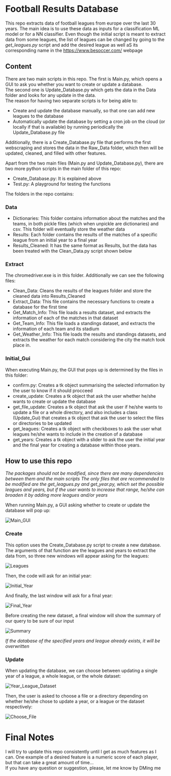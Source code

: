 # Football Results Database

This repo extracts data of football leagues from europe over the last 30 years. The main idea is to use these data as inputs for a classification ML model or for a NN classifier. Even though the initial script is meant to extract data from some leagues, the list of leagues can be changed by going to the *get_leagues.py* script and add the desired league as well aS its corresponding name in the https://www.besoccer.com/ webpage

## Content

There are two main scripts in this repo. The first is Main.py, which opens a GUI to ask you whether you want to create or update a database. <br>
The second one is Update_Database.py which gets the data in the Data folder and looks for any update in the data. <br>
The reason for having two separate scripts is for being able to:

* Create and update the database manually, so that one can add new leagues to the database
* Automatically update the database by setting a cron job on the cloud (or locally if that is available) by running periodically the Update_Database.py file

Additionally, there is a Create_Database.py file that performs the first webscraping and stores the data in the Raw_Data folder, which then will be updated, cleaned, and filled with other features.

Apart from the two main files (Main.py and Update_Database.py), there are two more python scripts in the main folder of this repo:

* Create_Database.py: It is explained above
* Test.py: A playground for testing the functions

The folders in the repo contains:

### Data

* Dictionaries: This folder contains information about the matches and the teams, in both pickle files (which when unpickle are dictionaries) and csv. This folder will eventually store the weather data
* Results: Each folder contains the results of the matches of a specific league from an initial year to a final year
* Results_Cleaned: It has the same format as Results, but the data has been treated with the Clean_Data.py script shown below


### Extract

The chromedriver.exe is in this folder. Additionally we can see the following files:

* Clean_Data: Cleans the results of the leagues folder and store the cleaned data into Results_Cleaned
* Extract_Data: This file contains the necessary functions to create a database for the first time
* Get_Match_Info: This file loads a results dataset, and extracts the information of each of the matches in that dataset
* Get_Team_Info: This file loads a standings dataset, and extracts the information of each team and its stadium
* Get_Weather_Info: This file loads the results and standings datasets, and extracts the weather for each match considering the city the match took place in.

### Initial_Gui

When executing Main.py, the GUI that pops up is determined by the files in this folder:

* confirm.py: Creates a tk object summarising the selected information by the user to know if it should procceed
* create_update: Creates a tk object that ask the user whether he/she wants to create or update the database
* get_file_update: Creates a tk object that ask the user if he/she wants to update a file or a whole directory, and also includes a class (Update_Gui) that creates a tk object that ask the user to select the files or directories to be updated
* get_leagues: Creates a tk object with checkboxes to ask the user what leagues he/she wants to include in the creation of a database
* get_years: Creates a tk object with a slider to ask the user the initial year and the final year for creating a database within those years.

## How to use this repo

_The packages should not be modified, since there are many dependencies between them and the main scripts_
_The only files that are recommended to be modified are the get\_leagues.py and get\_year.py, which set the possible leagues and years, but if the user wants to increase that range, he/she can broaden it by adding more leagues and/or years_

When running Main.py, a GUI asking whether to create or update the database will pop up:

![Main_GUI](https://user-images.githubusercontent.com/58112372/114110031-db06a080-98d6-11eb-8044-6081bf201c95.png)

### Create

This option uses the Create_Database.py script to create a new database. The arguments of that function are the leagues and years to extract the data from, so three new windows will appear asking for the leagues:

![Leagues](https://user-images.githubusercontent.com/58112372/114110098-fec9e680-98d6-11eb-92b3-d52fbb64306f.png)

Then, the code will ask for an initial year:

![Initial_Year](https://user-images.githubusercontent.com/58112372/114110104-06898b00-98d7-11eb-9422-0b12525d8281.png)

And finally, the last window will ask for a final year:

![Final_Year](https://user-images.githubusercontent.com/58112372/114110122-130de380-98d7-11eb-8c82-4d201d7c9daa.png)

Before creating the new dataset, a final window will show the summary of our query to be sure of our input

![Summary](https://user-images.githubusercontent.com/58112372/114110147-1c974b80-98d7-11eb-8dbb-8fae4ef4407d.png)

_If the database of the specified years and league already exists, it will be overwritten_

### Update

When updating the database, we can choose between updating a single year of a league, a whole league, or the whole dataset:

![Year_League_Dataset](https://user-images.githubusercontent.com/58112372/114110170-2ae56780-98d7-11eb-9864-ec96a9374a4c.png)

Then, the user is asked to choose a file or a directory depending on whether he/she chose to update a year, or a league or the dataset respectively:

![Choose_File](https://user-images.githubusercontent.com/58112372/114110190-38025680-98d7-11eb-9218-51962d407ea2.png)

# Final Notes

I will try to update this repo consistently until I get as much features as I can. One example of a desired feature is a numeric score of each player, but that can take a great amount of time...<br>
If you have any question or suggestion, please, let me know by DMing me
